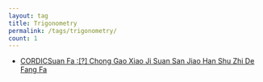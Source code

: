 ```yaml
---
layout: tag
title: Trigonometry
permalink: /tags/trigonometry/
count: 1
---
```


- [CORDICSuan Fa :[?] Chong Gao Xiao Ji Suan San Jiao Han Shu Zhi De Fang Fa ](https://www.longluo.me/blog/2023/06/07/CORDIC-algorithm/)
